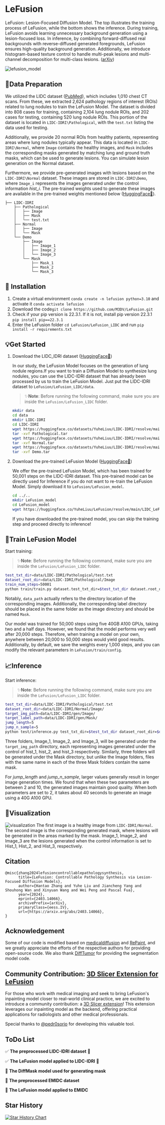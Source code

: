 # LeFusion

LeFusion: Lesion-Focused Diffusion Model. The top illustrates the training process of LeFusion, while the bottom shows the inference. During training, LeFusion avoids learning unnecessary background generation using a lesion-focused loss. In inference, by combining forward-diffused real backgrounds with reverse-diffused generated foregrounds, LeFusion ensures high-quality background generation. Additionally, we introduce histogram-based texture control to handle multi-peak lesions and multi-channel decomposition for multi-class lesions. ([arXiv](https://arxiv.org/abs/2403.14066))

![lefusion_model](https://github.com/M3DV/LeFusion/blob/main/figures/lefusion_model.png)


## :bookmark_tabs:Data Preparation

We utilized the LIDC dataset ([PubMed](https://pubmed.ncbi.nlm.nih.gov/21452728/#:~:text=Methods)), which includes 1,010 chest CT scans. From these, we extracted 2,624 pathology regions of interest (ROIs) related to lung nodules to train the LeFusion Model. The dataset is divided into 808 cases for training, containing 2,104 lung nodule ROIs, and 202 cases for testing, containing 520 lung nodule ROIs. This portion of the dataset is located in `LIDC-IDRI\Pathological`, with the `test.txt` listing the data used for testing.

Additionally, we provide 20 normal ROIs from healthy patients, representing areas where lung nodules typically appear. This data is located in `LIDC-IDRI\Normal`, where `Image` contains the healthy images, and `Mask` includes the corresponding masks generated by matching lung and ground truth masks, which can be used to generate lesions. You can simulate lesion generation on the Normal dataset.

Furthermore, we provide pre-generated images with lesions based on the `LIDC-IDRI\Normal` dataset. These images are stored in `LIDC-IDRI\Demo`, where `Image_i` represents the images generated under the control information *hist_i*. The pre-trained weights used to generate these images are available in the pre-trained weights mentioned below ([HuggingFace🤗](https://huggingface.co/YuheLiuu/LeFusion/tree/main/LIDC_LeFusion_Model)).

```
├── LIDC-IDRI
    ├── Pathological
    │   ├── Image
    │   ├── Mask
    │   └── test.txt
    ├── Normal
    │   ├── Image
    │   └── Mask
    └── Demo
        ├── Image
        │   ├── Image_1
        │   ├── Image_2
        │   └── Image_3
        └── Mask
            ├── Mask_1
            ├── Mask_2
            └── Mask_3
```

## :nut_and_bolt: Installation

1. Create a virtual environment `conda create -n lefusion python=3.10` and activate it `conda activate lefusion`
2. Download the code`git clone https://github.com/M3DV/LeFusion.git`
3. Check if your pip version is 22.3.1. If it is not, install pip version 22.3.1 `pip install pip==22.3.1`
4. Enter the LeFusion folder `cd LeFusion/LeFusion_LIDC` and run `pip install -r requirements.txt`

## :bulb:Get Started

1. Download the LIDC_IDRI dataset ([HuggingFace🤗](https://huggingface.co/datasets/YuheLiuu/LIDC-IDRI/tree/main))

   In our study, the LeFusion Model focuses on the generation of lung nodule regions.If you want to train a Diffusion Model to synthesize lung nodules, you can use the LIDC-IDRI dataset that has already been processed by us to train the LeFusion Model. Just put the LIDC-IDRI dataset to `LeFusion/LeFusion_LIDC/data`.

   > ✨**Note**: Before running the following command, make sure you are inside the `LeFusion/LeFusion_LIDC` folder. 

   ```bash
   mkdir data
   cd data
   mkdir LIDC-IDRI
   cd LIDC-IDRI
   wget https://huggingface.co/datasets/YuheLiuu/LIDC-IDRI/resolve/main/Pathological.tar -O Pathological.tar
   tar -xvf Pathological.tar
   wget https://huggingface.co/datasets/YuheLiuu/LIDC-IDRI/resolve/main/Normal.tar -O Normal.tar
   tar -xvf Normal.tar
   wget https://huggingface.co/datasets/YuheLiuu/LIDC-IDRI/resolve/main/Demo.tar -O Demo.tar
   tar -xvf Demo.tar
   
   ```

2. Download the pre-trained LeFusion Model ([HuggingFace🤗](https://huggingface.co/YuheLiuu/LeFusion/tree/main/LIDC_LeFusion_Model))

   We offer the pre-trained  LeFusion Model, which has been trained for 50,001 steps on the LIDC-IDRI dataset. This pre-trained model can be directly used for Inference if you do not want to re-train the LeFusion Model. Simply download it to `LeFusion/LeFusion_model`.

   ```bash
   cd ../..
   mkdir LeFusion_model
   cd LeFusion_model
   wget https://huggingface.co/YuheLiuu/LeFusion/resolve/main/LIDC_LeFusion_Model/model-50.pt -O model-50.pt
   ```

   If you have downloaded the pre-trained model, you can skip the training step and proceed directly to inference!

## :microscope:Train LeFusion Model

Start training:

> ✨**Note**: Before running the following command, make sure you are inside the `LeFusion/LeFusion_LIDC` folder.

```bash
test_txt_dir=data/LIDC-IDRI/Pathological/test.txt
dataset_root_dir=data/LIDC-IDRI/Pathological/Image
train_num_steps=50001
python train/train.py dataset.test_txt_dir=$test_txt_dir dataset.root_dir=$dataset_root_dir model.train_num_steps=$train_num_steps
```

Notably, `data_path` actually refers to the directory location of the corresponding images. Additionally, the corresponding label directory should be placed in the same folder as the image directory and should be named `Mask`.

Our model was trained for 50,000 steps using five 40GB A100 GPUs, taking two and a half days. However, we found that the model performs very well after 20,000 steps. Therefore, when training a model on your own, anywhere between 20,000 to 50,000 steps would yield good results. Additionally, by default, we save the weights every 1,000 steps, and you can modify the relevant parameters in `LeFusion/train/config`.

## :chart_with_upwards_trend:Inference

Start inference:

> ✨**Note**: Before running the following command, make sure you are inside the `LeFusion/LeFusion_LIDC` folder.

```bash
test_txt_dir=data/LIDC-IDRI/Pathological/test.txt
dataset_root_dir=data/LIDC-IDRI/Normal/Image/
target_img_path=data/LIDC-IDRI/gen/Image/
target_label_path=data/LIDC-IDRI/gen/Mask/
jump_length=5
jump_n_sample=5
python test/inference.py test_txt_dir=$test_txt_dir dataset_root_dir=$dataset_root_dir target_img_path=$target_img_path target_label_path=$target_label_path schedule_jump_params.jump_length=$jump_length schedule_jump_params.jump_n_sample=$jump_n_sample
```

Three folders, Image_1, Image_2, and Image_3, will be generated under the` target_img_path` directory, each representing images generated under the control of hist_1, hist_2, and hist_3 respectively. Similarly, three folders will be generated under the Mask directory, but unlike the Image folders, files with the same name in each of the three Mask folders contain the same mask.

For *jump_length* and *jump_n_sample*, larger values generally result in longer image generation times. We found that when these two parameters are between 2 and 10, the generated images maintain good quality. When both parameters are set to 2, it takes about 40 seconds to generate an image using a 40G A100 GPU.

## :mag_right:Visualization

![visualization](https://github.com/M3DV/LeFusion/blob/main/figures/visualization.jpg)
The first image is a healthy image from `LIDC-IDRI/Normal`. The second image is the corresponding generated mask, where lesions will be generated in the areas marked by the mask. Image_1, Image_2, and Image_3 are the lesions generated when the control information is set to Hist_1, Hist_2, and Hist_3, respectively.

## Citation

```
@misc{zhang2024lefusioncontrollablepathologysynthesis,
      title={LeFusion: Controllable Pathology Synthesis via Lesion-Focused Diffusion Models}, 
      author={Hantao Zhang and Yuhe Liu and Jiancheng Yang and Shouhong Wan and Xinyuan Wang and Wei Peng and Pascal Fua},
      year={2024},
      eprint={2403.14066},
      archivePrefix={arXiv},
      primaryClass={eess.IV},
      url={https://arxiv.org/abs/2403.14066}, 
}
```

## Acknowledgement

Some of our code is modified based on [medicaldiffusion](https://github.com/FirasGit/medicaldiffusion) and [RePaint](https://github.com/andreas128/RePaint), and we greatly appreciate the efforts of the respective authors for providing open-source code. We also thank [DiffTumor](https://github.com/MrGiovanni/DiffTumor/tree/main/STEP3.SegmentationModel) for providing the segmentation model code.


## Community Contribution: [3D Slicer Extension for LeFusion](https://github.com/pedr0sorio/lefusion-slicer)

For those who work with medical imaging and seek to bring LeFusion's inpainting model closer to real-world clinical practice, we are excited to introduce a community contribution: a [3D Slicer extension](https://github.com/pedr0sorio/lefusion-slicer)! This extension leverages our inpainting model as the backend, offering practical applications for radiologists and other medical professionals. 

Special thanks to [@pedr0sorio](https://github.com/pedr0sorio) for developing this valuable tool.

## ToDo List

✅ **The preprocessed LIDC-IDRI dataset**  🚀

✅ **The LeFusion model applied to LIDC-IDRI** 🚀

🔲 **The DiffMask model used for generating mask** 

🔲 **The preprocessed EMIDC dataset**  

🔲 **The LeFusion model applied to EMIDC**  


## Star History

[![Star History Chart](https://api.star-history.com/svg?repos=M3DV/LeFusion&type=Date)](https://star-history.com/#M3DV/LeFusion&Date)
